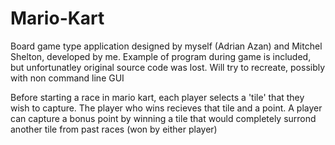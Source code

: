 # Mario-Kart

Board game type application designed by myself (Adrian Azan) and Mitchel Shelton, developed by me. Example of program during game is included, but unfortunatley original source code was lost. Will try to recreate, possibly with non command line GUI

Before starting a race in mario kart, each player selects a 'tile' that they wish to capture. The player who wins recieves that tile and a point. A player can capture a bonus point by winning a tile that would completely surrond another tile from past races (won by either player)
